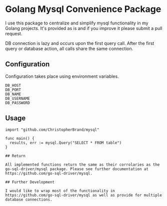 # Golang Mysql Convenience Package

I use this package to centralize and simplify mysql functionality in my Golang projects. It's provided as is and if you improve it please submit a pull request.

DB connection is lazy and occurs upon the first query call. After the first query or database action, all calls share the same connection.

## Configuration

Configuration takes place using environment variables.

```
DB_HOST
DB_PORT
DB_NAME
DB_USERNAME
DB_PASSWORD
```

## Usage

```
import "github.com/ChristopherBrand/mysql"

func main() {
  results, err := mysql.Query("SELECT * FROM table")
}

## Return

All implemented functions return the same as their corrolaries as the go-sql-driver/mysql package. Please see further documentation at https://github.com/go-sql-driver/mysql.

## Further Development

I would like to wrap most of the functionality in https://github.com/go-sql-driver/mysql as well as provide for multiple database connections.
